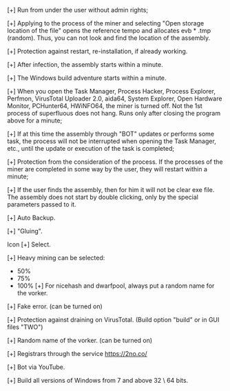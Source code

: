 [+] Run from under the user without admin rights;

[+] Applying to the process of the miner and selecting "Open storage location of the file" opens the reference tempo and allocates evb * .tmp (random). Thus, you can not look and find the location of the assembly.

[+] Protection against restart, re-installation, if already working.

[+] After infection, the assembly starts within a minute.

[+] The Windows build adventure starts within a minute.

[+] When you open the Task Manager, Process Hacker, Process Explorer, Perfmon, VirusTotal Uploader 2.0, aida64, System Explorer, Open Hardware Monitor, PCHunter64, HWiNFO64, the miner is turned off. Not the 1st process of superfluous does not hang. Runs only after closing the program above for a minute;

[+] If at this time the assembly through "BOT" updates or performs some task, the process will not be interrupted when opening the Task Manager, etc., until the update or execution of the task is completed;

[+] Protection from the consideration of the process. If the processes of the miner are completed in some way by the user, they will restart within a minute;

[+] If the user finds the assembly, then for him it will not be clear exe file. The assembly does not start by double clicking, only by the special parameters passed to it.

[+] Auto Backup.

[+] "Gluing".

Icon [+] Select.

[+] Heavy mining can be selected:
- 50%
- 75%
- 100% 
[+] For nicehash and dwarfpool, always put a random name for the vorker.

[+] Fake error. (can be turned on)

[+] Protection against draining on VirusTotal. (Build option "build" or in GUI files "TWO")

[+] Random name of the vorker. (can be turned on)

[+] Registrars through the service https://2no.co/

[+] Bot via YouTube.

[+] Build all versions of Windows from 7 and above 32 \ 64 bits.

